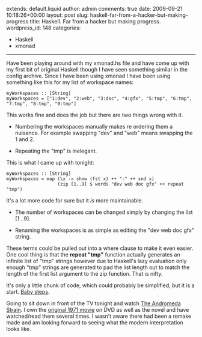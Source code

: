 extends: default.liquid
author: admin
comments: true
date: 2009-09-21 10:18:26+00:00
layout: post
slug: haskell-far-from-a-hacker-but-making-progress
title: Haskell. Far from a hacker but making progress.
wordpress_id: 148
categories:
- Haskell
- xmonad
---

Have been playing around with my xmonad.hs file and have come up with my first
bit of original Haskell though I have seen something similar in the config
archive. Since I have been using xmonad I have been using something like this
for my list of workspace names:

    myWorkspaces :: [String]
    myWorkspaces = ["1:dev", "2:web", "3:doc", "4:gfx", "5:tmp", "6:tmp", "7:tmp", "8:tmp", "9:tmp"]

This works fine and does the job but there are two things wrong with it.

  * Numbering the workspaces manually makes re ordering them a nuisance. For example swapping "dev" and "web" means swapping the 1 and 2.

  * Repeating the "tmp" is inelegant.

This is what I came up with tonight:

    myWorkspaces :: [String]
    myWorkspaces = map (\x -> show (fst x) ++ ":" ++ snd x)
                       (zip [1..9] $ words "dev web doc gfx" ++ repeat "tmp")

It's a lot more code for sure but it _is_ more maintainable.

  * The number of workspaces can be changed simply by changing the list [1 ..9].

  * Renaming the workspaces is as simple as editing the "dev web doc gfx" string.

These terms could be pulled out into a where clause to make it even easier. One
cool thing is that the **repeat "tmp"** function actually generates an infinite
list of "tmp" strings however due to Haskell's lazy evaluation only enough "tmp"
strings are generated to pad the list length out to match the length of the
first list argument to the zip function. That is nifty.

It's only a little chunk of code, which could probably be simplified, but it is
a start. [Baby steps][0].

Going to sit down in front of the TV tonight and watch [The Andromeda Strain][1].
I own the [original 1971 movie][2] on DVD as well as the novel and
have watched/read them several times. I wasn't aware there had been a remake
made and am looking forward to seeing what the modern interpretation looks like.

[0]: http://en.wikipedia.org/wiki/What_About_Bob/
[1]: http://www.imdb.com/title/tt0424600/
[2]: http://www.imdb.com/title/tt0066769/
